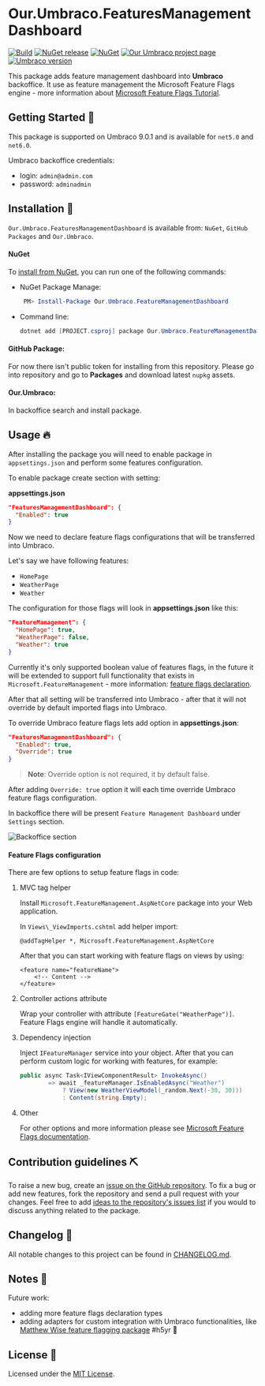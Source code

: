 # Our.Umbraco.FeaturesManagementDashboard

[![Build](https://github.com/aochmann/Our.Umbraco.FeatureManagementDashboard/actions/workflows/build.yml/badge.svg?branch=develop)](https://github.com/aochmann/Our.Umbraco.FeatureManagementDashboard/actions/workflows/build.yml) [![NuGet release](https://img.shields.io/nuget/v/Our.Umbraco.FeaturesManagementDashboard.svg)](https://www.nuget.org/packages/Our.Umbraco.FeaturesManagementDashboard) [![NuGet](https://img.shields.io/nuget/dt/Our.Umbraco.FeaturesManagementDashboard.svg)](https://www.nuget.org/packages/Our.Umbraco.FeaturesManagementDashboard) [![Our Umbraco project page](https://img.shields.io/badge/our-umbraco-orange.svg)](https://our.umbraco.com/packages/backoffice-extensions/ourumbracofeaturesmanagementdashboard/) [![Umbraco version](https://img.shields.io/badge/umbraco->9.0.1-%233544b1)](https://github.com/aochmann/Our.Umbraco.FeatureManagementDashboard)

This package adds feature management dashboard into **Umbraco** backoffice. It use as feature management the Microsoft Feature Flags engine  - more information about [Microsoft Feature Flags Tutorial](https://docs.microsoft.com/en-us/azure/azure-app-configuration/use-feature-flags-dotnet-core?tabs=core5x).

## Getting Started 💫

This package is supported on Umbraco 9.0.1 and is available for `net5.0` and `net6.0`.

Umbraco backoffice credentials:
 * login: `admin@admin.com`
 * password: `adminadmin`

## Installation 🎊

`Our.Umbraco.FeaturesManagementDashboard` is available from: `NuGet`, `GitHub Packages` and `Our.Umbraco`.

#### NuGet

To [install from NuGet](https://www.nuget.org/packages/Our.Umbraco.FeaturesManagementDashboard), you can run one of the following commands:
 * NuGet Package Manage:

   ```powershell
    PM> Install-Package Our.Umbraco.FeatureManagementDashboard
   ```
 * Command line:

    ```powershell
    dotnet add [PROJECT.csproj] package Our.Umbraco.FeatureManagementDashboard
    ```

#### GitHub Package:

For now there isn't public token for installing from this repository. Please go into repository and go to **Packages** and download latest `nupkg` assets.

#### Our.Umbraco:

In backoffice search and install package.

## Usage 🔥

After installing the package you will need to enable package in `appsettings.json` and perform some features configuration.

To enable package create section with setting:

**appsettings.json**
```json
"FeaturesManagementDashboard": {
  "Enabled": true
}
```

Now we need to declare feature flags configurations that will be transferred into Umbraco.

Let's say we have following features:
 * `HomePage`
 * `WeatherPage`
 * `Weather`

The configuration for those flags will look in **appsettings.json** like this:

```json
"FeatureManagement": {
  "HomePage": true,
  "WeatherPage": false,
  "Weather": true
}
```

Currently it's only supported boolean value of features flags, in the future it will be extended to support full functionality that exists in `Microsoft.FeatureManagement` - more information: [feature flags declaration](https://docs.microsoft.com/en-us/azure/azure-app-configuration/use-feature-flags-dotnet-core?tabs=core5x#feature-flag-declaration).

After that all setting will be transferred into Umbraco - after that it will not override by default imported flags into Umbraco.

To override Umbraco feature flags lets add option in **appsettings.json**:

```json
"FeaturesManagementDashboard": {
  "Enabled": true,
  "Override": true
}
```

>**Note**: Override option is not required, it by default false.

After adding `Override: true` option it will each time override Umbraco feature flags configuration.

In backoffice there will be present `Feature Management Dashboard` under `Settings` section.

![Backoffice section](https://raw.githubusercontent.com/aochmann/Our.Umbraco.FeaturesManagementDashboard/develop/Docs/Images/backoffice_section.png)

#### Feature Flags configuration

There are few options to setup feature flags in code:
 1. MVC tag helper

    Install `Microsoft.FeatureManagement.AspNetCore` package into your Web application.

    In `Views\_ViewImports.cshtml` add helper import:
    ```cshtml
    @addTagHelper *, Microsoft.FeatureManagement.AspNetCore
    ```

    After that you can start working with feature flags on views by using:

    ```cshtml
    <feature name="featureName">
        <!-- Content -->
    </feature>
    ```

 1. Controller actions attribute

    Wrap your controller with attribute `[FeatureGate("WeatherPage")]`. Feature Flags engine will handle it automatically.

 1. Dependency injection

    Inject `IFeatureManager` service into your object. After that you can perform custom logic for working with features, for example:

    ```csharp
    public async Task<IViewComponentResult> InvokeAsync()
            => await _featureManager.IsEnabledAsync("Weather")
                ? View(new WeatherViewModel(_random.Next(-30, 30)))
                : Content(string.Empty);
    ```

 1. Other

    For other options and more information please see [Microsoft Feature Flags documentation](https://docs.microsoft.com/en-us/azure/azure-app-configuration/use-feature-flags-dotnet-core?tabs=core5x#middleware).

## Contribution guidelines ⛏ <a name = "contribution"></a>

To raise a new bug, create an [issue on the GitHub repository](https://github.com/aochmann/Our.Umbraco.FeatureManagementDashboard/issues/new?assignees=&labels=&template=bug_report.md&title=). To fix a bug or add new features, fork the repository and send a pull request with your changes. Feel free to add [ideas to the repository's issues list](https://github.com/aochmann/Our.Umbraco.FeatureManagementDashboard/issues/new?assignees=&labels=&template=feature_request.md&title=) if you would to discuss anything related to the package.

## Changelog 📖

All notable changes to this project can be found in [CHANGELOG.md](CHANGELOG.md).

## Notes 📝

Future work:
 * adding more feature flags declaration types
 * adding adapters for custom integration with Umbraco functionalities, like [Matthew Wise feature flagging package](https://github.com/Matthew-Wise/feature-flagging-umbraco) #h5yr :raised_hands:

## License 📜

Licensed under the [MIT License](LICENSE.md).
